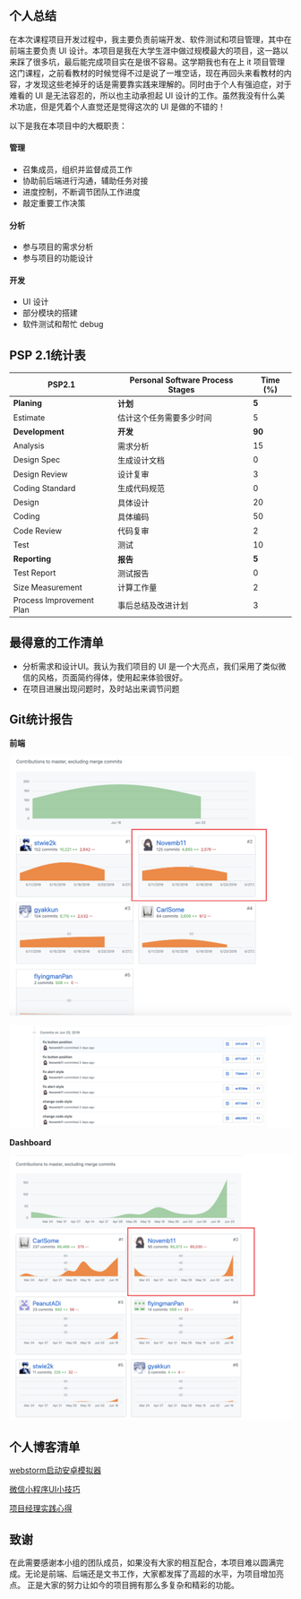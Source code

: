 ## 个人总结

在本次课程项目开发过程中，我主要负责前端开发、软件测试和项目管理，其中在前端主要负责 UI 设计。本项目是我在大学生涯中做过规模最大的项目，这一路以来踩了很多坑，最后能完成项目实在是很不容易。这学期我也有在上 it 项目管理这门课程，之前看教材的时候觉得不过是说了一堆空话，现在再回头来看教材的内容，才发现这些老掉牙的话是需要靠实践来理解的。同时由于个人有强迫症，对于难看的 UI 是无法容忍的，所以也主动承担起 UI 设计的工作。虽然我没有什么美术功底，但是凭着个人直觉还是觉得这次的 UI 是做的不错的！

以下是我在本项目中的大概职责：

#### 管理

* 召集成员，组织并监督成员工作
* 协助前后端进行沟通，辅助任务对接
* 进度控制，不断调节团队工作进度
* 敲定重要工作决策

#### 分析

* 参与项目的需求分析
* 参与项目的功能设计

#### 开发

* UI 设计
* 部分模块的搭建
* 软件测试和帮忙 debug

## PSP 2.1统计表

| PSP2.1 | Personal Software Process Stages | Time (%) |
| ---- | ---- | ---- |
| __Planing__ | __计划__ | __5__ |
| Estimate | 估计这个任务需要多少时间 | 5 |
| __Development__ | __开发__ | __90__ |
| Analysis | 需求分析 | 15 |
| Design Spec | 生成设计文档 | 0 |
| Design Review | 设计复审 | 3 |
| Coding Standard | 生成代码规范 | 0 |
| Design | 具体设计 | 20 |
| Coding | 具体编码 | 50 |
| Code Review | 代码复审 | 2 |
| Test | 测试 | 10 |
| __Reporting__ | __报告__ | __5__ |
| Test Report | 测试报告 | 0 |
| Size Measurement | 计算工作量 | 2 |
| Process Improvement Plan | 事后总结及改进计划 | 3 |


## 最得意的工作清单

* 分析需求和设计UI。我认为我们项目的 UI 是一个大亮点，我们采用了类似微信的风格，页面简约得体，使用起来体验很好。
* 在项目进展出现问题时，及时站出来调节问题


## Git统计报告

**前端**

![git报告](assets/git-record/16340276-1.jpg)

![git报告](assets/git-record/16340276-2.jpg)

**Dashboard**

![git报告](assets/git-record/16340276-3.jpg)

## 个人博客清单

[webstorm启动安卓模拟器](https://blog.csdn.net/qq_41180014/article/details/90813455)

[微信小程序UI小技巧](https://blog.csdn.net/qq_41180014/article/details/93118062)

[项目经理实践心得](https://blog.csdn.net/qq_41180014/article/details/93050324)


## 致谢

在此需要感谢本小组的团队成员，如果没有大家的相互配合，本项目难以圆满完成。无论是前端、后端还是文书工作，大家都发挥了高超的水平，为项目增加亮点。
正是大家的努力让如今的项目拥有那么多复杂和精彩的功能。
